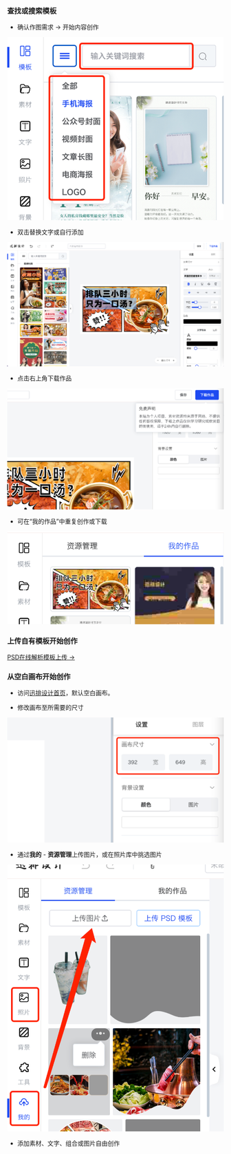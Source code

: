 ### 查找或搜索模板

- 确认作图需求 -> 开始内容创作

![](../images/2023-7-17-1689557849182.png)

- 双击替换文字或自行添加

![](../images/2023-7-17-1689558055663.png)

- 点击右上角下载作品

![](../images/2023-7-17-1689558362935.png)

- 可在“我的作品”中重复创作或下载

![](../images/2023-7-17-1689558304387.png)

### 上传自有模板开始创作

[PSD在线解析模板上传 ->](/articles/1687855172725)

### 从空白画布开始创作

- 访问[迅排设计首页](https://design.palxp.com/home)，默认空白画布。

- 修改画布至所需要的尺寸

![](../images/2023-7-17-1689558839560.png)

- 通过**我的** - **资源管理**上传图片，或在照片库中挑选图片

![](../images/2023-7-17-1689558960728.png)

- 添加素材、文字、组合或图片自由创作




